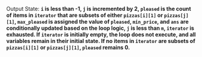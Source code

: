 Output State: **`i` is less than -1, `j` is incremented by 2, `pleased` is the count of items in `iterator` that are subsets of either `pizzas[i][1]` or `pizzas[j][1]`, `max_pleased` is assigned the value of `pleased`, `min_price`, and `ans` are conditionally updated based on the loop logic, `j` is less than `m`, `iterator` is exhausted. If `iterator` is initially empty, the loop does not execute, and all variables remain in their initial state. If no items in `iterator` are subsets of `pizzas[i][1]` or `pizzas[j][1]`, `pleased` remains 0.**
